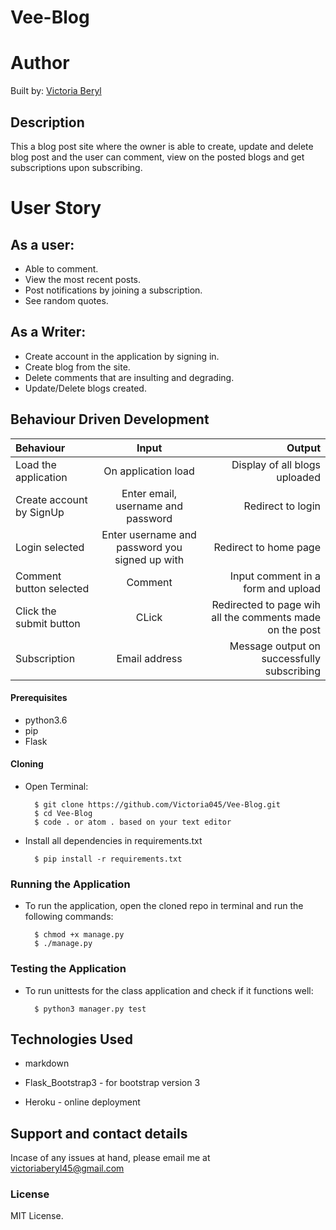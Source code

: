 # Vee-Blog

# Author 
Built by: [Victoria Beryl](https://github.com/Victoria045)

## Description
This a blog post site where the owner is able to create, update and delete blog post and the user can comment, view on the posted blogs and get subscriptions upon subscribing. 

# User Story 
## As a user:
* Able to comment.
* View the most recent posts.
* Post notifications by joining a subscription.
* See random quotes. 
## As a Writer:
* Create account in the application by signing in.
* Create blog from the site.
* Delete comments that are insulting and degrading.
* Update/Delete blogs created.

## Behaviour Driven Development
| Behaviour | Input | Output |
| :---------------- | :---------------: | ------------------: |
| Load the application | On application load | Display of all blogs uploaded |
| Create account by SignUp | Enter email, username and password| Redirect to login|
| Login selected | Enter username and password you signed up with| Redirect to home page|
| Comment button selected | Comment | Input comment in a form and upload |
| Click the submit button | CLick | Redirected to page wih all the comments made on the post |
| Subscription | Email address |Message output on successfully subscribing |


#### Prerequisites 
* python3.6
* pip
* Flask

#### Cloning
* Open Terminal:

        $ git clone https://github.com/Victoria045/Vee-Blog.git
        $ cd Vee-Blog
        $ code . or atom . based on your text editor 

* Install all dependencies in requirements.txt

        $ pip install -r requirements.txt

### Running the Application
* To run the application, open the cloned repo in terminal and run the following commands:

        $ chmod +x manage.py
        $ ./manage.py

### Testing the Application       
* To run unittests for the class application and check if it functions well:

        $ python3 manager.py test


## Technologies Used
* markdown

* Flask_Bootstrap3 - for bootstrap version 3

* Heroku - online deployment


## Support and contact details
Incase of any issues at hand, please email me at victoriaberyl45@gmail.com

### License
MIT License. 